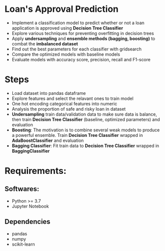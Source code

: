 # Loan's Approval Prediction
 - Implement a classification model to predict whether or not a loan application is approved using **Decision Tree Classifier**
 - Explore various techniques for preventing overfitting in decision trees
 - Apply **undersampling** and **ensemble methods (bagging, boosting)** to combat the **imbalanced dataset**
 - Find out the best parameters for each classifier with gridsearch
 - Compare the optimized models with baseline models
 - Evaluate models with accuracy score, precision, recall and F1-score
 
 # Steps
 - Load dataset into pandas dataframe
 - Explore features and select the relavant ones to train model
 - One hot encoding categorical features into numeric 
 - Analysis the proportion of safe and risky loan in dataset
 - **Undersampling** train data/validation data to make sure data is balance, then train **Decision Tree Classifier** (baseline, optimized parameters) and evaluation
 - **Boosting**: The motivation is to combine several weak models to produce a powerful ensemble. Train **Decision Tree Classifier** wrapped in **AdaBoostClassifier** and evaluation
- **Bagging Classifier**: Fit train data to  **Decision Tree Classifier** wrapped in **BaggingClassifier**

# Requirements:
## Softwares:
- Python >= 3.7
- Jupyter Notebook
## Dependencies
- pandas
- numpy
- scikit-learn

